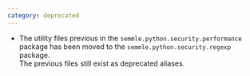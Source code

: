 ```yaml
---
category: deprecated
---
```

* The utility files previous in the `semmle.python.security.performance` package has been moved to the `semmle.python.security.regexp` package.  
  The previous files still exist as deprecated aliases.

